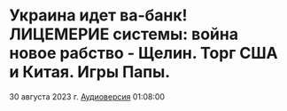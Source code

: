 # Украина идет ва-банк! ЛИЦЕМЕРИЕ системы: война новое рабство - Щелин. Торг США и Китая. Игры Папы.

30 августа 2023 г. [Аудиоверсия](https://e.pcloud.link/publink/show?code=XZiDndZQioT5oM32bFmmopnmmum4RxX3WuX) 01:08:00
